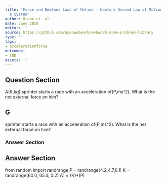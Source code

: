 ```yaml
---
title: 'Force and Newtons Laws of Motion - Newtons Second Law of Motion: Concept of
  a System'
author: Urone et. al
date: June 2018
editor: ''
source: https://github.com/openwebwork/webwork-open-problem-library
type: ''
tags:
- accelerationforce
outcomes:
- TBD
assets: ''
---
```


## Question Section 

A(K,kg) sprinter starts a race with an acceleration of(P,ms^2). What is the net external force on him?

## G
sprinter starts a race with an acceleration of(P,ms^2). What is the net external force on him?
### Answer Section


## Answer Section

from random import randrange
P = randrange(4.2,4.7,0.1)
K = randrange(60.0, 65.0, 0.2)
A1 = (K)*(P)
